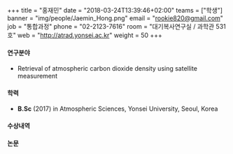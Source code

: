 +++
title = "홍재민"
date = "2018-03-24T13:39:46+02:00"
teams = ["학생"]
banner = "img/people/Jaemin_Hong.png"
email = "rookie820@gmail.com"
job = "통합과정"
phone = "02-2123-7616"
room = "대기복사연구실 / 과학관 531호"
web = "http://atrad.yonsei.ac.kr"
weight = 50
+++

#### 연구분야
+ Retrieval of atmospheric carbon dioxide density using satellite measurement

#### 학력
 + **B.Sc** (2017) in Atmospheric Sciences, Yonsei University, Seoul, Korea

#### 수상내역


#### 논문
